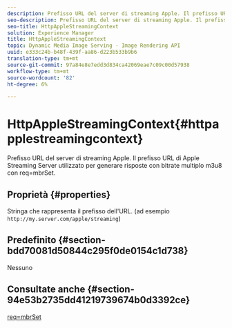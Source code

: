 ```yaml
---
description: Prefisso URL del server di streaming Apple. Il prefisso URL di Apple Streaming Server utilizzato per generare risposte con bitrate multiplo m3u8 con req=mbrSet.
seo-description: Prefisso URL del server di streaming Apple. Il prefisso URL di Apple Streaming Server utilizzato per generare risposte con bitrate multiplo m3u8 con req=mbrSet.
seo-title: HttpAppleStreamingContext
solution: Experience Manager
title: HttpAppleStreamingContext
topic: Dynamic Media Image Serving - Image Rendering API
uuid: e333c24b-b48f-439f-aa86-d223b533b9b6
translation-type: tm+mt
source-git-commit: 97a84e8e7edd3d834ca42069eae7c09c00d57938
workflow-type: tm+mt
source-wordcount: '82'
ht-degree: 6%

---
```



# HttpAppleStreamingContext{#httpapplestreamingcontext}

Prefisso URL del server di streaming Apple. Il prefisso URL di Apple Streaming Server utilizzato per generare risposte con bitrate multiplo m3u8 con req=mbrSet.

## Proprietà {#properties}

Stringa che rappresenta il prefisso dell&#39;URL. (ad esempio `http://my.server.com/apple/streaming`)

## Predefinito {#section-bdd70081d50844c295f0de0154c1d738}

Nessuno

## Consultate anche {#section-94e53b2735dd41219739674b0d3392ce}

[req=mbrSet](../../../../../is-api/http-ref/image-serving-api-ref/c-http-protocol-reference/c-command-reference/r-req/r-mbrset.md#reference-603d75babde74508a878c27bd4cced73)
